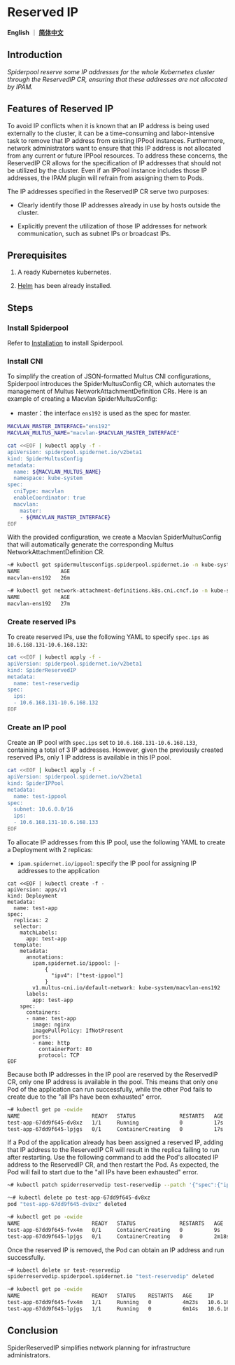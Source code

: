 # Reserved IP

**English** ｜ [**简体中文**](./reserved-ip-zh_CN.md)

## Introduction

*Spiderpool reserve some IP addresses for the whole Kubernetes cluster through the ReservedIP CR, ensuring that these addresses are not allocated by IPAM.*

## Features of Reserved IP

To avoid IP conflicts when it is known that an IP address is being used externally to the cluster, it can be a time-consuming and labor-intensive task to remove that IP address from existing IPPool instances. Furthermore, network administrators want to ensure that this IP address is not allocated from any current or future IPPool resources. To address these concerns, the ReservedIP CR allows for the specification of IP addresses that should not be utilized by the cluster. Even if an IPPool instance includes those IP addresses, the IPAM plugin will refrain from assigning them to Pods.

The IP addresses specified in the ReservedIP CR serve two purposes:

- Clearly identify those IP addresses already in use by hosts outside the cluster.

- Explicitly prevent the utilization of those IP addresses for network communication, such as subnet IPs or broadcast IPs.

## Prerequisites

1. A ready Kubernetes kubernetes.

2. [Helm](https://helm.sh/docs/intro/install/) has been already installed.

## Steps

### Install Spiderpool

Refer to [Installation](./readme.md) to install Spiderpool.

### Install CNI

To simplify the creation of JSON-formatted Multus CNI configurations, Spiderpool introduces the SpiderMultusConfig CR, which automates the management of Multus NetworkAttachmentDefinition CRs. Here is an example of creating a Macvlan SpiderMultusConfig:

- master：the interface `ens192` is used as the spec for master.

```bash
MACVLAN_MASTER_INTERFACE="ens192"
MACVLAN_MULTUS_NAME="macvlan-$MACVLAN_MASTER_INTERFACE"

cat <<EOF | kubectl apply -f -
apiVersion: spiderpool.spidernet.io/v2beta1
kind: SpiderMultusConfig
metadata:
  name: ${MACVLAN_MULTUS_NAME}
  namespace: kube-system
spec:
  cniType: macvlan
  enableCoordinator: true
  macvlan:
    master:
    - ${MACVLAN_MASTER_INTERFACE}
EOF
```

With the provided configuration, we create a Macvlan SpiderMultusConfig that will automatically generate the corresponding Multus NetworkAttachmentDefinition CR.

```bash
~# kubectl get spidermultusconfigs.spiderpool.spidernet.io -n kube-system
NAME             AGE
macvlan-ens192   26m

~# kubectl get network-attachment-definitions.k8s.cni.cncf.io -n kube-system
NAME             AGE
macvlan-ens192   27m
```

### Create reserved IPs

To create reserved IPs, use the following YAML to specify `spec.ips` as `10.6.168.131-10.6.168.132`:

```bash
cat <<EOF | kubectl apply -f -
apiVersion: spiderpool.spidernet.io/v2beta1
kind: SpiderReservedIP
metadata:
  name: test-reservedip
spec:
  ips:
  - 10.6.168.131-10.6.168.132
EOF
```

### Create an IP pool

Create an IP pool with `spec.ips` set to `10.6.168.131-10.6.168.133`, containing a total of 3 IP addresses. However, given the previously created reserved IPs, only 1 IP address is available in this IP pool.

```bash
cat <<EOF | kubectl apply -f -
apiVersion: spiderpool.spidernet.io/v2beta1
kind: SpiderIPPool
metadata:
  name: test-ippool
spec:
  subnet: 10.6.0.0/16
  ips:
  - 10.6.168.131-10.6.168.133
EOF
```

To allocate IP addresses from this IP pool, use the following YAML to create a Deployment with 2 replicas:

- `ipam.spidernet.io/ippool`: specify the IP pool for assigning IP addresses to the application

```shell
cat <<EOF | kubectl create -f -
apiVersion: apps/v1
kind: Deployment
metadata:
  name: test-app
spec:
  replicas: 2
  selector:
    matchLabels:
      app: test-app
  template:
    metadata:
      annotations:
        ipam.spidernet.io/ippool: |-
            {      
              "ipv4": ["test-ippool"]
            }
        v1.multus-cni.io/default-network: kube-system/macvlan-ens192
      labels:
        app: test-app
    spec:
      containers:
      - name: test-app
        image: nginx
        imagePullPolicy: IfNotPresent
        ports:
        - name: http
          containerPort: 80
          protocol: TCP
EOF
```

Because both IP addresses in the IP pool are reserved by the ReservedIP CR, only one IP address is available in the pool. This means that only one Pod of the application can run successfully, while the other Pod fails to create due to the "all IPs have been exhausted" error.

```bash
~# kubectl get po -owide
NAME                       READY   STATUS              RESTARTS   AGE   IP             NODE    NOMINATED NODE   READINESS GATES
test-app-67dd9f645-dv8xz   1/1     Running             0          17s   10.6.168.133   node2   <none>           <none>
test-app-67dd9f645-lpjgs   0/1     ContainerCreating   0          17s   <none>         node1   <none>           <none>
```

If a Pod of the application already has been assigned a reserved IP, adding that IP address to the ReservedIP CR will result in the replica failing to run after restarting. Use the following command to add the Pod's allocated IP address to the ReservedIP CR, and then restart the Pod. As expected, the Pod will fail to start due to the "all IPs have been exhausted" error.

```bash
~# kubectl patch spiderreservedip test-reservedip --patch '{"spec":{"ips":["10.6.168.131-10.6.168.133"]}}' --type=merge

～# kubectl delete po test-app-67dd9f645-dv8xz 
pod "test-app-67dd9f645-dv8xz" deleted

~# kubectl get po -owide
NAME                       READY   STATUS              RESTARTS   AGE     IP       NODE    NOMINATED NODE   READINESS GATES
test-app-67dd9f645-fvx4m   0/1     ContainerCreating   0          9s      <none>   node2   <none>           <none>
test-app-67dd9f645-lpjgs   0/1     ContainerCreating   0          2m18s   <none>   node1   <none>           <none>
```

Once the reserved IP is removed, the Pod can obtain an IP address and run successfully.

```bash
~# kubectl delete sr test-reservedip
spiderreservedip.spiderpool.spidernet.io "test-reservedip" deleted

~# kubectl get po -owide
NAME                       READY   STATUS    RESTARTS   AGE     IP             NODE    NOMINATED NODE   READINESS GATES
test-app-67dd9f645-fvx4m   1/1     Running   0          4m23s   10.6.168.133   node2   <none>           <none>
test-app-67dd9f645-lpjgs   1/1     Running   0          6m14s   10.6.168.131   node1   <none>           <none>
```

## Conclusion

SpiderReservedIP simplifies network planning for infrastructure administrators.
